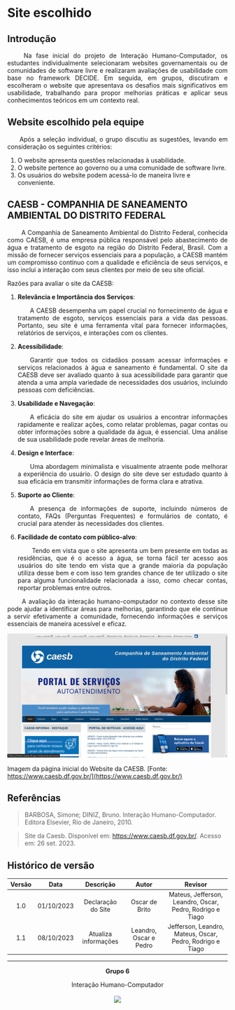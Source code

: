 # Site escolhido

## Introdução
<p align="justify">&emsp;&emsp; Na fase inicial do projeto de Interação Humano-Computador, os estudantes individualmente selecionaram websites governamentais ou de comunidades de software livre e realizaram avaliações de usabilidade com base no framework DECIDE. Em seguida, em grupos, discutiram e escolheram o website que apresentava os desafios mais significativos em usabilidade, trabalhando para propor melhorias práticas e aplicar seus conhecimentos teóricos em um contexto real.</p>

## Website escolhido pela equipe
<p align="justify">&emsp;&emsp;Após a seleção individual, o grupo discutiu as sugestões, levando em consideração os seguintes critérios:</p>

1. O website apresenta questões relacionadas à usabilidade.
2. O website pertence ao governo ou a uma comunidade de software livre.
3. Os usuários do website podem acessá-lo de maneira livre e conveniente.

## CAESB - COMPANHIA DE SANEAMENTO AMBIENTAL DO DISTRITO FEDERAL

<p align="justify">&emsp;&emsp; A Companhia de Saneamento Ambiental do Distrito Federal, conhecida como CAESB, é uma empresa pública responsável pelo abastecimento de água e tratamento de esgoto na região do Distrito Federal, Brasil. Com a missão de fornecer serviços essenciais para a população, a CAESB mantém um compromisso contínuo com a qualidade e eficiência de seus serviços, e isso inclui a interação com seus clientes por meio de seu site oficial.</p>

Razões para avaliar o site da CAESB:

1. **Relevância e Importância dos Serviços**: <p align="justify">&emsp;&emsp;A CAESB desempenha um papel crucial no fornecimento de água e tratamento de esgoto, serviços essenciais para a vida das pessoas. Portanto, seu site é uma ferramenta vital para fornecer informações, relatórios de serviços, e interações com os clientes.</p>

2. **Acessibilidade**: <p align="justify">&emsp;&emsp;Garantir que todos os cidadãos possam acessar informações e serviços relacionados à água e saneamento é fundamental. O site da CAESB deve ser avaliado quanto à sua acessibilidade para garantir que atenda a uma ampla variedade de necessidades dos usuários, incluindo pessoas com deficiências.</p>

3. **Usabilidade e Navegação**: <p align="justify">&emsp;&emsp;A eficácia do site em ajudar os usuários a encontrar informações rapidamente e realizar ações, como relatar problemas, pagar contas ou obter informações sobre a qualidade da água, é essencial. Uma análise de sua usabilidade pode revelar áreas de melhoria.</p>

4. **Design e Interface**: <p align="justify">&emsp;&emsp;Uma abordagem minimalista e visualmente atraente pode melhorar a experiência do usuário. O design do site deve ser estudado quanto à sua eficácia em transmitir informações de forma clara e atrativa.</p>

5. **Suporte ao Cliente**: <p align="justify">&emsp;&emsp;A presença de informações de suporte, incluindo números de contato, FAQs (Perguntas Frequentes) e formulários de contato, é crucial para atender às necessidades dos clientes.</p>

6. **Facilidade de contato com público-alvo**: <p align="justify">&emsp;&emsp; Tendo em vista que o site apresenta um bem presente em todas as residências, que é o acesso a água, se torna fácil ter acesso aos usuários do site tendo em vista que a grande maioria da população utiliza desse bem e com isso tem grandes chance de ter utilizado o site para alguma funcionalidade relacionada a isso, como checar contas, reportar problemas entre outros.</p>

<p align="justify">&emsp;&emsp;  A avaliação da interação humano-computador no contexto desse site pode ajudar a identificar áreas para melhorias, garantindo que ele continue a servir efetivamente a comunidade, fornecendo informações e serviços essenciais de maneira acessível e eficaz.</p>

![Alt text](image.png)

Imagem da página inicial do Website da CAESB. [Fonte: https://www.caesb.df.gov.br/](https://www.caesb.df.gov.br/)



## Referências

> BARBOSA, Simone; DINIZ, Bruno. Interação Humano-Computador. Editora Elsevier, Rio de Janeiro, 2010.

> Site da Caesb. Disponível em: <https://www.caesb.df.gov.br/>. Acesso em: 26 set. 2023.


## Histórico de versão


<center>

| Versão |    Data    |      Descrição       |  Autor  | Revisor |
| :----: | :--------: | :------------------: | :-----: | :-----: |
|  1.0   | 01/10/2023 | Declaração do Site  | Oscar de Brito | Mateus, Jefferson, Leandro, Oscar, Pedro, Rodrigo e Tiago  |
| 1.1 | 08/10/2023 | Atualiza informações | Leandro, Oscar e Pedro | Jefferson, Leandro, Mateus, Oscar, Pedro, Rodrigo e Tiago |


</center>



<hr/>
<p align="center"><b>Grupo 6</b></p>
<p align="center">Interação Humano-Computador<br /><br />
<a href="https://fga.unb.br" target="_blank"><img width="230"src="https://4.bp.blogspot.com/-0aa6fAFnSnA/VzICtBQgciI/AAAAAAAARn4/SxVsQPFNeE0fxkCPVgMWbhd5qIEAYCMbwCLcB/s1600/unb-gama.png"></a>
</p>